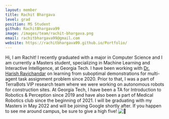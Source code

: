 ```yaml
---
layout: member
title: Rachit Bhargava
level: grad
position: MS Student
github: RachitBhargava99
image: /images/team/rachit-bhargava.png
email: rachitbhargava99@gmail.com
website: https://rachitbhargava99.github.io/Portfolio/
---
```


Hi, I am Rachit! I recently graduated with a major in Computer Science and I am currently a Masters student, specializing in Machine Learning and Interactive Intelligence, at Georgia Tech. I have been working with [Dr. Harish Ravichandar](https://harishravichandar.com/) on learning from suboptimal demonstrations for multi-agent task assignment problem since 2020. Prior to that, I was a part of TerraBots VIP research team where we were working on autonomous robots for construction sites. At Georgia Tech, I have been a TA for Introduction to Robotics & Perception since 2019 and have also been a part of Medical Robotics club since the beginning of 2021. I will be graduating with my Masters in May 2022 and will be joining Google shortly after. If you happen to see me around campus, be sure to give a high five! ![:slightly_smiling_face:](https://a.slack-edge.com/production-standard-emoji-assets/13.0/google-medium/1f642.png)

